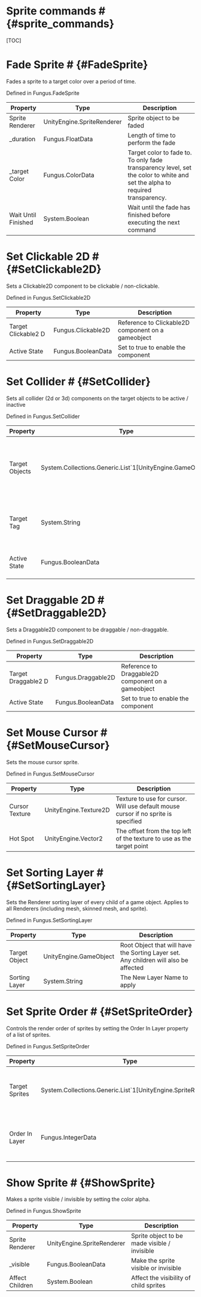 # Sprite commands # {#sprite_commands}

[TOC]
# Fade Sprite # {#FadeSprite}
Fades a sprite to a target color over a period of time.

Defined in Fungus.FadeSprite

Property | Type | Description
 --- | --- | ---
Sprite Renderer | UnityEngine.SpriteRenderer | Sprite object to be faded
_duration | Fungus.FloatData | Length of time to perform the fade
_target Color | Fungus.ColorData | Target color to fade to. To only fade transparency level, set the color to white and set the alpha to required transparency.
Wait Until Finished | System.Boolean | Wait until the fade has finished before executing the next command

# Set Clickable 2D # {#SetClickable2D}
Sets a Clickable2D component to be clickable / non-clickable.

Defined in Fungus.SetClickable2D

Property | Type | Description
 --- | --- | ---
Target Clickable2 D | Fungus.Clickable2D | Reference to Clickable2D component on a gameobject
Active State | Fungus.BooleanData | Set to true to enable the component

# Set Collider # {#SetCollider}
Sets all collider (2d or 3d) components on the target objects to be active / inactive

Defined in Fungus.SetCollider

Property | Type | Description
 --- | --- | ---
Target Objects | System.Collections.Generic.List`1[UnityEngine.GameObject] | A list of gameobjects containing collider components to be set active / inactive
Target Tag | System.String | All objects with this tag will have their collider set active / inactive
Active State | Fungus.BooleanData | Set to true to enable the collider components

# Set Draggable 2D # {#SetDraggable2D}
Sets a Draggable2D component to be draggable / non-draggable.

Defined in Fungus.SetDraggable2D

Property | Type | Description
 --- | --- | ---
Target Draggable2 D | Fungus.Draggable2D | Reference to Draggable2D component on a gameobject
Active State | Fungus.BooleanData | Set to true to enable the component

# Set Mouse Cursor # {#SetMouseCursor}
Sets the mouse cursor sprite.

Defined in Fungus.SetMouseCursor

Property | Type | Description
 --- | --- | ---
Cursor Texture | UnityEngine.Texture2D | Texture to use for cursor. Will use default mouse cursor if no sprite is specified
Hot Spot | UnityEngine.Vector2 | The offset from the top left of the texture to use as the target point

# Set Sorting Layer # {#SetSortingLayer}
Sets the Renderer sorting layer of every child of a game object. Applies to all Renderers (including mesh, skinned mesh, and sprite).

Defined in Fungus.SetSortingLayer

Property | Type | Description
 --- | --- | ---
Target Object | UnityEngine.GameObject | Root Object that will have the Sorting Layer set. Any children will also be affected
Sorting Layer | System.String | The New Layer Name to apply

# Set Sprite Order # {#SetSpriteOrder}
Controls the render order of sprites by setting the Order In Layer property of a list of sprites.

Defined in Fungus.SetSpriteOrder

Property | Type | Description
 --- | --- | ---
Target Sprites | System.Collections.Generic.List`1[UnityEngine.SpriteRenderer] | List of sprites to set the order in layer property on
Order In Layer | Fungus.IntegerData | The order in layer value to set on the target sprites

# Show Sprite # {#ShowSprite}
Makes a sprite visible / invisible by setting the color alpha.

Defined in Fungus.ShowSprite

Property | Type | Description
 --- | --- | ---
Sprite Renderer | UnityEngine.SpriteRenderer | Sprite object to be made visible / invisible
_visible | Fungus.BooleanData | Make the sprite visible or invisible
Affect Children | System.Boolean | Affect the visibility of child sprites

